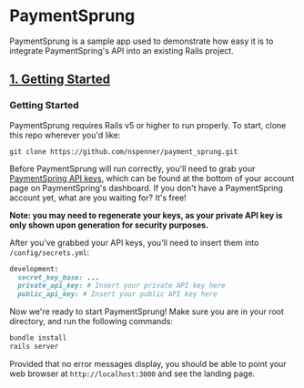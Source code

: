 # PaymentSprung

PaymentSprung is a sample app used to demonstrate how easy it is to integrate PaymentSpring's API into an existing Rails project.

## [1. Getting Started](#Getting-Started)

### Getting Started

PaymentSprung requires Rails v5 or higher to run properly. To start, clone this repo wherever you'd like:

`git clone https://github.com/nspenner/payment_sprung.git`

Before PaymentSprung will run correctly, you'll need to grab your [PaymentSpring API keys](https://manage.paymentspring.com/account), which can be found at the bottom of your account page on PaymentSpring's dashboard. If you don't have a PaymentSpring account yet, what are you waiting for? It's free!

**Note: you may need to regenerate your keys, as your private API key is only shown upon generation for security purposes.**

After you've grabbed your API keys, you'll need to insert them into `/config/secrets.yml`:

```Ruby
development:
  secret_key_base: ...
  private_api_key: # Insert your private API key here
  public_api_key: # Insert your public API key here
```

Now we're ready to start PaymentSprung! Make sure you are in your root directory, and run the following commands:

```bash
bundle install
rails server
```

Provided that no error messages display, you should be able to point your web browser at `http://localhost:3000` and see the landing page.
